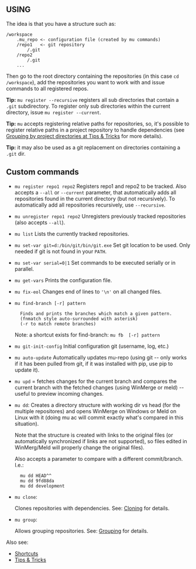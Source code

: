 USING
-----

The idea is that you have a structure such as:

    /workspace
        .mu_repo <- configuration file (created by mu commands)
        /repo1   <- git repository 
            /.git
        /repo2
            /.git
        ...
    
Then go to the root directory containing the repositories 
(in this case ``cd /workspace``), add the repositories you want 
to work with and issue commands to all registered repos.

**Tip:** ``mu register --recursive`` registers all sub directories that contain
a ``.git`` subdirectory. To register only sub directories within the current
directory, issue ``mu register --current``.

**Tip:** ``mu`` accepts registering relative paths for repositories, so, it's possible
to register relative paths in a project repository to handle dependencies 
(see [Grouping by project directories at Tips & Tricks](tips_and_tricks.md) for more details).

**Tip:** it may also be used as a git replacement on directories 
containing a ``.git`` dir.



Custom commands
----------------

* ``mu register repo1 repo2`` 
    Registers repo1 and repo2 to be tracked. Also accepts a ``--all`` or
    ``--current`` parameter, that automatically adds all repositories found in
    the current directory (but not recursively). To automatically add all
    repositories recursively, use ``--recursive``.

* ``mu unregister repo1 repo2``
    Unregisters previously tracked repositories (also accepts ``--all``).

* ``mu list``
    Lists the currently tracked repositories.

* ``mu set-var git=d:/bin/git/bin/git.exe``
    Set git location to be used. Only needed if git is not found in your ``PATH``.

* ``mu set-var serial=0|1``
    Set commands to be executed serially or in parallel.

* ``mu get-vars``
    Prints the configuration file.

* ``mu fix-eol``
    Changes end of lines to ``'\n'`` on all changed files.

* ``mu find-branch [-r] pattern``

        Finds and prints the branches which match a given pattern. 
        (fnmatch style auto-surrounded with asterisk)
        (-r to match remote branches) 
        
    Note: a shortcut exists for find-branch: `mu fb  [-r] pattern`

* ``mu git-init-config``
    Initial configuration git (username, log, etc.)

* ``mu auto-update``
    Automatically updates mu-repo (using git -- only works if it has been pulled from git, if it was installed with pip, use pip to update it).

* `mu upd` = fetches changes for the current branch and compares the current branch with the fetched changes (using WinMerge or meld) -- useful to preview incoming changes.

* ``mu dd``:
    Creates a directory structure with working dir vs head (for the multiple repositores) and opens
    WinMerge on Windows or Meld on Linux with it (doing mu ac will commit exactly 
    what's compared in this situation).

    Note that the structure is created with links to the original files (or automatically synchronized 
    if links are not supported), so files edited in WinMerg/Meld will properly change the 
    original files).


    Also accepts a parameter to compare with a different commit/branch. I.e.:

        mu dd HEAD^^
        mu dd 9fd88da
        mu dd development
     
* ``mu clone``:

    Clones repositories with dependencies. See: [Cloning](cloning.md) for details.
    
* ``mu group``:

    Allows grouping repositories. See: [Grouping](grouping.md) for details.
    
    
Also see:

* [Shortcuts](shortcuts.md)
* [Tips & Tricks](tips_and_tricks.md)
